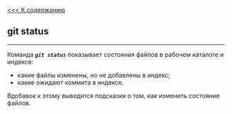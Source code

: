 [<<< К содержанию](./readme)

## **git status**

---

Команда ***`git status`*** показывает состояния файлов в рабочем каталоге и индексе:

+ какие файлы изменены, но не добавлены в индекс; 
+ какие ожидают коммита в индексе. 

Вдобавок к этому выводятся подсказки о том, как изменить состояние файлов.